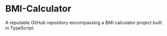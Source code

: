 # BMI-Calculator
A reputable GitHub repository encompassing a BMI calculator project built in TypeScript.
